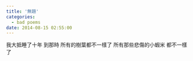 ```yaml
---
title: '無題'
categories:
  - bad poems
date: 2014-08-15 02:55:00
---
```


我大抵睡了十年
到那時
所有的樹葉都不一樣了
所有那些悲傷的小蝦米
都不一樣了
